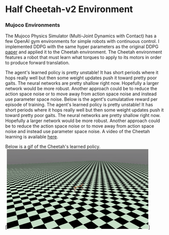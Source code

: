 # Half Cheetah-v2 Environment
### Mujoco Environments
The Mujoco Physics Simulator (Multi-Joint Dynamics with Contact) has a few OpenAI gym environments for simple robots with continuous control. I implemented DDPG with the same hyper parameters as the original DDPG [paper](https://arxiv.org/abs/1509.02971) and applied it to the Cheetah environment. The Cheetah environment features a robot that must learn what torques to apply to its motors in order to produce forward translation. <br />

The agent's learned policy is pretty unstable! It has short periods where it hops really well but then some weight updates push it toward pretty poor gaits. The neural networks are pretty shallow right now. Hopefully a larger network would be more robust. Another approach could be to reduce the action space noise or to move away from action space noise and instead use parameter space noise. Below is the agent's cumulatative reward per episode of training. The agent's learned policy is pretty unstable! It has short periods where it hops really well but then some weight updates push it toward pretty poor gaits. The neural networks are pretty shallow right now. Hopefully a larger network would be more robust. Another approach could be to reduce the action space noise or to move away from action space noise and instead use parameter space noise. A video of the Cheetah learning is available [here](https://youtu.be/DQCQSEspLhs). <br />

Below is a gif of the Cheetah's learned policy. <br />
[![](../media/cheetah2.gif)]